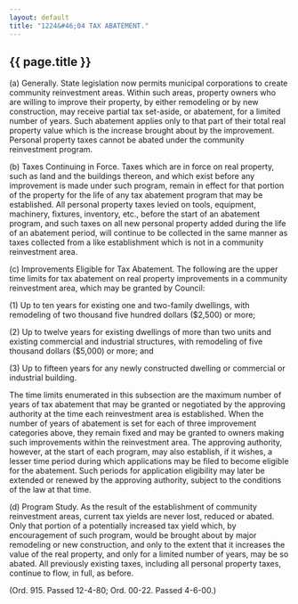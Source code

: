 ```yaml
---
layout: default 
title: "1224&#46;04 TAX ABATEMENT."
---
```


{{ page.title }}
----------------

​(a) Generally. State legislation now permits municipal corporations to
create community reinvestment areas. Within such areas, property owners
who are willing to improve their property, by either remodeling or by
new construction, may receive partial tax set-aside, or abatement, for a
limited number of years. Such abatement applies only to that part of
their total real property value which is the increase brought about by
the improvement. Personal property taxes cannot be abated under the
community reinvestment program.

​(b) Taxes Continuing in Force. Taxes which are in force on real
property, such as land and the buildings thereon, and which exist before
any improvement is made under such program, remain in effect for that
portion of the property for the life of any tax abatement program that
may be established. All personal property taxes levied on tools,
equipment, machinery, fixtures, inventory, etc., before the start of an
abatement program, and such taxes on all new personal property added
during the life of an abatement period, will continue to be collected in
the same manner as taxes collected from a like establishment which is
not in a community reinvestment area.

​(c) Improvements Eligible for Tax Abatement. The following are the
upper time limits for tax abatement on real property improvements in a
community reinvestment area, which may be granted by Council:

​(1) Up to ten years for existing one and two-family dwellings, with
remodeling of two thousand five hundred dollars (\$2,500) or more;

​(2) Up to twelve years for existing dwellings of more than two units
and existing commercial and industrial structures, with remodeling of
five thousand dollars (\$5,000) or more; and

​(3) Up to fifteen years for any newly constructed dwelling or
commercial or industrial building.

The time limits enumerated in this subsection are the maximum number of
years of tax abatement that may be granted or negotiated by the
approving authority at the time each reinvestment area is established.
When the number of years of abatement is set for each of three
improvement categories above, they remain fixed and may be granted to
owners making such improvements within the reinvestment area. The
approving authority, however, at the start of each program, may also
establish, if it wishes, a lesser time period during which applications
may be filed to become eligible for the abatement. Such periods for
application eligibility may later be extended or renewed by the
approving authority, subject to the conditions of the law at that time.

​(d) Program Study. As the result of the establishment of community
reinvestment areas, current tax yields are never lost, reduced or
abated. Only that portion of a potentially increased tax yield which, by
encouragement of such program, would be brought about by major
remodeling or new construction, and only to the extent that it increases
the value of the real property, and only for a limited number of years,
may be so abated. All previously existing taxes, including all personal
property taxes, continue to flow, in full, as before.

(Ord. 915. Passed 12-4-80; Ord. 00-22. Passed 4-6-00.)
